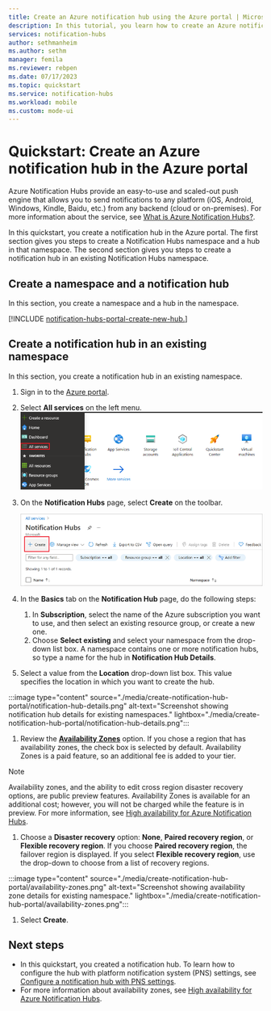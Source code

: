 ```yaml
---
title: Create an Azure notification hub using the Azure portal | Microsoft Docs
description: In this tutorial, you learn how to create an Azure notification hub by using the Azure portal.
services: notification-hubs
author: sethmanheim
ms.author: sethm
manager: femila
ms.reviewer: rebpen
ms.date: 07/17/2023
ms.topic: quickstart
ms.service: notification-hubs
ms.workload: mobile
ms.custom: mode-ui
---
```


# Quickstart: Create an Azure notification hub in the Azure portal

Azure Notification Hubs provide an easy-to-use and scaled-out push engine that allows you to send notifications to any platform (iOS, Android, Windows, Kindle, Baidu, etc.) from any backend (cloud or on-premises). For more information about the service, see [What is Azure Notification Hubs?](notification-hubs-push-notification-overview.md).

In this quickstart, you create a notification hub in the Azure portal. The first section gives you steps to create a Notification Hubs namespace and a hub in that namespace. The second section gives you steps to create a notification hub in an existing Notification Hubs namespace.

## Create a namespace and a notification hub

In this section, you create a namespace and a hub in the namespace.

[!INCLUDE [notification-hubs-portal-create-new-hub.](../../includes/notification-hubs-portal-create-new-hub.md)]

## Create a notification hub in an existing namespace

In this section, you create a notification hub in an existing namespace.

1. Sign in to the [Azure portal](https://portal.azure.com).
1. Select **All services** on the left menu.
    ![A screenshot showing select All Services for an existing namespace.](./media/create-notification-hub-portal/select-all-services.png)

1. On the **Notification Hubs** page, select **Create** on the toolbar.

      ![A screenshot showing how to create a new notification hub.](./media/create-notification-hub-portal/create-toolbar-button.png)

1. In the **Basics** tab on the **Notification Hub** page, do the following steps:

    1. In **Subscription**, select the name of the Azure subscription you want to use, and then select an existing resource group, or create a new one.  
    1. Choose **Select existing** and select your namespace from the drop-down list box.
A namespace contains one or more notification hubs, so type a name for the hub in **Notification Hub Details**.

1. Select a value from the **Location** drop-down list box. This value specifies the location in which you want to create the hub.

 :::image type="content" source="./media/create-notification-hub-portal/notification-hub-details.png" alt-text="Screenshot showing notification hub details for existing namespaces." lightbox="./media/create-notification-hub-portal/notification-hub-details.png":::

1. Review the [**Availability Zones**](./notification-hubs-high-availability.md#zone-redundant-resiliency) option. If you chose a region that has availability zones, the check box is selected by default. Availability Zones is a paid feature, so an additional fee is added to your tier.

> [!NOTE]
> Availability zones, and the ability to edit cross region disaster recovery options, are public preview features. Availability Zones is available for an additional cost; however, you will not be charged while the feature is in preview. For more information, see [High availability for Azure Notification Hubs](./notification-hubs-high-availability.md).

1. Choose a **Disaster recovery** option: **None**, **Paired recovery region**, or **Flexible recovery region**. If you choose **Paired recovery region**, the failover region is displayed. If you select **Flexible recovery region**, use the drop-down to choose from a list of recovery regions.

:::image type="content" source="./media/create-notification-hub-portal/availability-zones.png" alt-text="Screenshot showing availability zone details for existing namespace." lightbox="./media/create-notification-hub-portal/availability-zones.png":::

1. Select **Create**.

## Next steps

- In this quickstart, you created a notification hub. To learn how to configure the hub with platform notification system (PNS) settings, see [Configure a notification hub with PNS settings](configure-notification-hub-portal-pns-settings.md).
- For more information about availability zones, see [High availability for Azure Notification Hubs](notification-hubs-high-availability.md).
